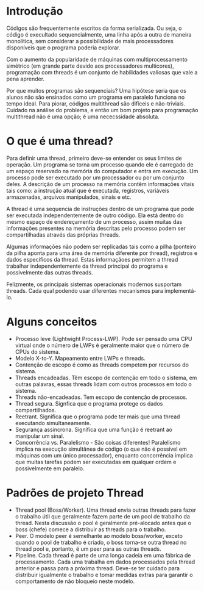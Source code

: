# Introdução
Códigos são frequentemente escritos da forma serializada. Ou seja, o código é execultado sequencialmente, uma linha após a outra de maneira monolítica, sem considerar a possibilidade de mais processadores disponíveis que o programa poderia explorar.

Com o aumento da popularidade de máquinas com multiprocessamento simétrico (em grande parte devido aos processadores multicores), programação com threads é um conjunto de habilidades valiosas que vale a pena aprender.

Por que muitos programas são sequenciais? Uma hipótese seria que os alunos não são ensinados como um programa em paralelo funciona no tempo ideal. Para piorar, códigos multithread são difíceis e não-triviais. Cuidado na análise do problema, e então um bom projeto para programação multithread não é uma opção; é uma nececssidade absoluta.


# O que é uma thread?
Para definir uma thread, primeiro deve-se entender os seus limites de operação. Um programa se torna um processo quando ele é carregado de um espaço reservado na memória do computador e entra em execução. Um processo pode ser executado por um processador ou por um conjunto deles. A descrição de um processo na memória contêm informações vitais tais como: a instrução atual que é executada, registros, variáveis armazenadas, arquivos manipulados, sinais e etc.

A thread é uma sequencia de instruções dentro de um programa que pode ser executada independentemente de outro código. Ela está dentro do mesmo espaço de endereçamento de um processo, assim muitas das informações presentes na memória descritas pelo processo podem ser compartilhadas através das próprias threads. 

Algumas informações não podem ser replicadas tais como a pilha (ponteiro da pilha aponta para uma área de memória diferente por thread), registros e dados específicos da thread. Estas informaçãoes permitem a thread trabalhar independentemente da thread principal do programa e possivelmente das outras threads.

Felizmente, os principais sistemas operacionais modernos susportam threads. Cada qual podendo usar diferentes mecanismos para implementá-lo.

# Alguns conceitos
* Processo leve (Lightwight Process-LWP). Pode ser pensado uma CPU virtual onde o número de LWPs é geralmente maior que o número de CPUs do sistema.
* Modelo X-to-Y. Mapeamento entre LWPs e threads.
* Contenção de escopo é como as threads competem por recursos do sistema.
* Threads encadeadas. Têm escopo de contenção em todo o sistema, em outras palavras, essas threads lidam com outros processos em todo o sistema.
* Threads não-encadeadas. Tem escopo de contenção de processos.
* Thread segura. Signfica que o programa protege os dados compartilhados.
* Reetrant. Significa que o programa pode ter mais que uma thread executando simultaneamente.
* Segurança assincrona. Significa que uma função é reetrant ao manipular um sinal.
* Concorrência vs. Paralelismo - São coisas diferentes! Paralelismo implica na execução simultânea de código (o que não é possível em máquinas com um único processador), enquanto concorrência implica que muitas tarefas podem ser executadas em qualquer ordem e possivelmente em paralelo.


# Padrões de projeto Thread
* Thread pool (Boss/Worker). Uma thread envia outras threads para fazer o trabalho útil que geralmente fazem parte de um pool de trabalho da thread. Nesta discussão o pool é geralmente pré-alocado antes que o boss (chefe) comece a distribuir as threads para o trabalho.
* Peer. O modelo peer é semelhante ao modelo boss/worker, exceto quando o pool de trabalho é criado, o boss torna-se outra thread no thread pool e, portanto, é um peer para as outras threads.
* Pipeline.  Cada thread é parte de uma longa cadeia em uma fábrica de processamento. Cada uma trabalha em dados processados pela thread anterior e passa para a próxima thread. Deve-se ter cuidado para distribuir igualmente o trabalho e tomar medidas extras para garantir o comportamento de não bloqueio neste modelo.
